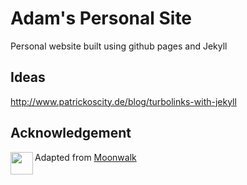 # Adam's Personal Site
Personal website built using github pages and Jekyll

## Ideas
http://www.patrickoscity.de/blog/turbolinks-with-jekyll

## Acknowledgement
<img src="https://raw.githubusercontent.com/abhinavs/moonwalk/master/logo.png" width="36" align="left" />Adapted from [Moonwalk](https://github.com/abhinavs/moonwalk)


